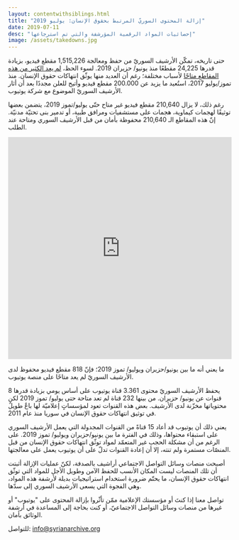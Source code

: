 ```yaml
---
layout: contentwithsiblings.html
title: "إزالة المحتوى السوريّ المرتبط بحقوق الإنسان: يوليو 2019"
date: 2019-07-11
desc: "إحصائيات المواد الرقمية المؤرشفة والتي تم استرجاعها"
image: /assets/takedowns.jpg
---
```


حتى تاريخه، تمكّن الأرشيف السوريّ من حفظ ومعالجة 1,515,226  مقطع فيديو، بزيادة قدرها 24,225 مقطعًا منذ يونيو/ حزيران 2019. لسوء الحظ،  [لم يعد الكثير من هذه المقاطع متاحًا](https://syrianarchive.org/ar/tech-advocacy/) لأسباب مختلفة؛ رغم أن العديد منها يوثّق انتهاكات حقوق الإنسان. منذ تموز/يوليو 2017، استُعيد ما يزيد عن 200.000 مقطع فيديو وأتيح للعلن مجددًا بعد أن أثار الأرشيف السوريّ الموضوع مع شركة يوتيوب.

رغم ذلك، لا يزال 210,640 مقطع فيديو غير متاح حتّى يوليو/تموز 2019، يتضمن بعضها توثيقًا لهجمات كيماوية، هجمات على مستشفيات ومرافق طبية، أو تدمير بنى تحتيّة مدنيّة. إنّ هذه المقاطع الـ 210,640 محفوظة بأمان من قبل الأرشيف السوري ومتاحة عند الطلب.

<iframe width="100%" height="500" src="https://www.youtube.com/embed/e64fSqKtE4g" frameborder="0" allow="accelerometer; autoplay; encrypted-media; gyroscope; picture-in-picture" allowfullscreen></iframe>


ما يعني أنه ما بين يونيو/حزيران ويوليو/ تموز 2019؛ فإنّ 818 مقطع فيديو محفوظ لدى الأرشيف السوريّ لم يعد متاحًا على منصة يوتيوب.

يحفظ الأرشيف السوريّ محتوى 3.361 قناة يوتيوب على أساس يومي بزيادة قدرها 8 قنوات عن يونيو/ حزيران. من بينها 232 قناة لم تعد متاحة حتى يوليو/ تموز 2019 لكن محتوياتها مخزّنة لدى الأرشيف. بعض هذه القنوات تعود لمؤسساتٍ إعلاميّة لها باعٌ طويلٌ في توثيق انتهاكات حقوق الإنسان في سوريا منذ عام 2011.

يعني ذلك أن يوتيوب قد أعاد 15 قناةً من القنوات المجدولة التي يعمل الأرشيف السوري على استبقاء محتواها، وذلك في الفترة ما بين يونيو/حزيران ويوليو/ تموز 2019. على الرغم من أن مشكلة الحجب غير المتعمّد لمواد توثّق انتهاكات حقوق الإنسان من قبل المنصّات مستمرة ولم تنته، إلا أن إعادة القنوات تدلّ على أن يوتيوب يعمل على معالجتها.

أصبحت منصات وسائل التواصل الاجتماعي أراشيف بالصدفة، لكنّ عمليات الإزالة أثبتت أن تلك المنصات ليست المكان الأنسب للحفظ الآمن وطويل الأجل للمواد التي توثّق انتهاكات حقوق الإنسان، ما يحتّم ضرورة استخدام استراتيجيات بديلة لأرشفة هذه المواد، وهي الفجوة التي يسعى الأرشيف السوري إلى سدّها.

تواصل معنا إذا كنتَ أو مؤسستك الإعلامية ممّن تأثّروا بإزالة المحتوى على "يوتيوب" أو غيرها من منصات وسائل التواصل الاجتماعيّ، أو كنت بحاجة إلى المساعدة في أرشفة الوثائق بأمان.

للتواصل: info@syrianarchive.org

